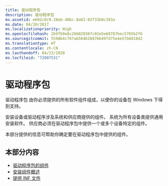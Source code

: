 ```yaml
---
title: 驱动程序包
description: 驱动程序包
ms.assetid: e602c0c9-28eb-48bc-8a62-02f33b0c393a
ms.date: 04/20/2017
ms.localizationpriority: High
ms.openlocfilehash: 2b9fb9e8c26b02036fc02e5e68787bec5765b2f6
ms.sourcegitcommit: 5598b4c767ab56461b976b49fd75e4e5fb6018d2
ms.translationtype: HT
ms.contentlocale: zh-CN
ms.lasthandoff: 04/23/2020
ms.locfileid: "72007531"
---
```

# <a name="driver-packages"></a>驱动程序包


驱动程序包  由你必须提供的所有软件组件组成，以便你的设备在 Windows 下得到支持。

安装设备或驱动程序涉及系统和供应商提供的组件。 系统为所有设备类提供通用安装软件。 供应商必须在驱动程序包中提供一个或多个设备特定的组件。

本部分提供的信息可帮助你确定要在驱动程序包中提供的组件。

## <a name="in-this-section"></a>本部分内容


-   [驱动程序包的组件](components-of-a-driver-package.md)
-   [安装组件概述](installation-component-overview.md)
-   [提供 INF 文件](supplying-an-inf-file.md)

 

 





